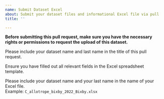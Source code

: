 ```yaml
---
name: Submit Dataset Excel
about: Submit your dataset files and informational Excel file via pull request
title: ''

---
```


**Before submitting this pull request, make sure you have the necessary rights or permissions to request the upload of this dataset.**

Please include your dataset name and last name in the title of this pull request.

Ensure you have filled out all relevant fields in the Excel spreadsheet template.  
  
Please include your dataset name and your last name in the name of your Excel file.  
Example: `C_allotrope_bixby_2022_Bixby.xlsx`  
